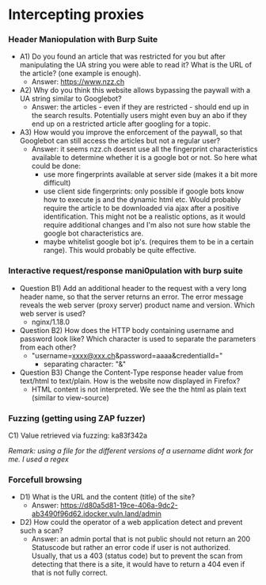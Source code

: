 # Intercepting proxies

### Header Maniopulation with Burp Suite


- A1) Do you found an article that was restricted for you but after manipulating the UA string you were able to read it? What is the URL of the article? (one example is enough).
    - Answer: https://www.nzz.ch
- A2) Why do you think this website allows bypassing the paywall with a UA string similar to Googlebot?
    - Answer: the articles - even if they are restricted - should end up in the search results. Potentially users might even buy an abo if they end up on a restricted article after googling for a topic.
- A3) How would you improve the enforcement of the paywall, so that Googlebot can still access the articles but not a regular user?
    - Answer: it seems nzz.ch doesnt use all the fingerprint characteristics available to determine whether it is a google bot or not. So here what could be done: 
        - use more fingerprints available at server side (makes it a bit more difficult)
        - use client side fingerprints: only possible if google bots know how to execute js and the dynamic html etc. Would probably require the article to be downloaded via ajax after a positive identification. This might not be a realistic options, as it would require additional changes and I'm also not sure how stable the google bot characteristics are. 
        - maybe whitelist google bot ip's. (requires them to be in a certain range). This would probably be quite effective.

### Interactive request/response mani0pulation with burp suite

- Question B1) Add an additional header to the request with a very long header name, so that the server returns an error. The error message reveals the web server (proxy server) product name and version. Which web server is used?
    - nginx/1.18.0
- Question B2) How does the HTTP body containing username and password look like? Which character is used to separate the parameters from each other?
    - "username=xxxx@xxx.ch&password=aaaa&credentialId="
        - separating character: "&"
- Question B3) Change the Content-Type response header value from text/html to text/plain. How is the website now displayed in Firefox?
    - HTML content is not interpreted. We see the the html as plain text (similar to view-source)

### Fuzzing (getting using ZAP fuzzer)
C1) Value retrieved via fuzzing: ka83f342a

*Remark: using a file for the different versions of a username didnt work for me. I used a regex*


### Forcefull browsing
- D1) What is the URL and the content (title) of the site?
    - Answer: https://d80a5d81-19ce-406a-9dc2-ab3490f96d62.idocker.vuln.land/admin
- D2) How could the operator of a web application detect and prevent such a scan?
    - Answer: an admin portal that is not public should not return an 200 Statuscode but rather an error code if user is not authorized. Usually, that us a 403 (status code) but to prevent the scan from detecting that there is a site, it would have to return a 404 even if that is not fully correct. 



